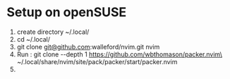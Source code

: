 # Setup on openSUSE

1. create directory ~/.local/
2. cd ~/.local/
3. git clone git@github.com:walleford/nvim.git nvim
4. Run : git clone --depth 1 https://github.com/wbthomason/packer.nvim\
 ~/.local/share/nvim/site/pack/packer/start/packer.nvim
5. 
